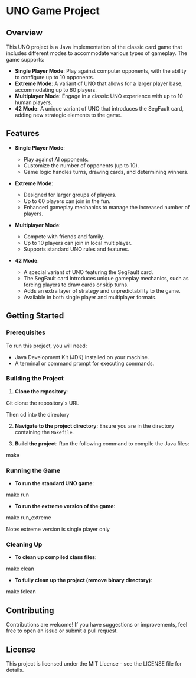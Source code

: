# UNO Game Project

## Overview

This UNO project is a Java implementation of the classic card game that includes different modes to accommodate various types of gameplay. The game supports:

- **Single Player Mode**: Play against computer opponents, with the ability to configure up to 10 opponents.
- **Extreme Mode**: A variant of UNO that allows for a larger player base, accommodating up to 60 players.
- **Multiplayer Mode**: Engage in a classic UNO experience with up to 10 human players.
- **42 Mode**: A unique variant of UNO that introduces the SegFault card, adding new strategic elements to the game.

## Features

- **Single Player Mode**: 
  - Play against AI opponents.
  - Customize the number of opponents (up to 10).
  - Game logic handles turns, drawing cards, and determining winners.

- **Extreme Mode**:
  - Designed for larger groups of players.
  - Up to 60 players can join in the fun.
  - Enhanced gameplay mechanics to manage the increased number of players.

- **Multiplayer Mode**:
  - Compete with friends and family.
  - Up to 10 players can join in local multiplayer.
  - Supports standard UNO rules and features.
  
- **42 Mode**:
  - A special variant of UNO featuring the SegFault card.
  - The SegFault card introduces unique gameplay mechanics, such as forcing players to draw cards or skip turns.
  - Adds an extra layer of strategy and unpredictability to the game.
  - Available in both single player and multiplayer formats.

## Getting Started

### Prerequisites

To run this project, you will need:

- Java Development Kit (JDK) installed on your machine.
- A terminal or command prompt for executing commands.

### Building the Project

1. **Clone the repository**:

Git clone the repository's URL

Then cd into the directory

2. **Navigate to the project directory**:
Ensure you are in the directory containing the `Makefile`.

3. **Build the project**:
Run the following command to compile the Java files:

make

### Running the Game

- **To run the standard UNO game**:

make run

- **To run the extreme version of the game**:

make run_extreme

Note: extreme version is single player only

### Cleaning Up

- **To clean up compiled class files**:

make clean

- **To fully clean up the project (remove binary directory)**:

make fclean

## Contributing

Contributions are welcome! If you have suggestions or improvements, feel free to open an issue or submit a pull request.

## License

This project is licensed under the MIT License - see the LICENSE file for details.